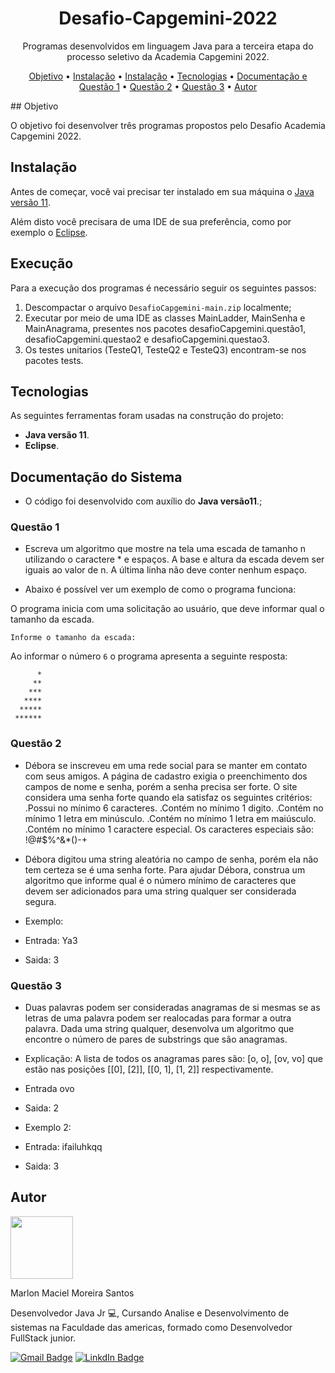 <h1 align="center">Desafio-Capgemini-2022</h1>

<p align="center">Programas desenvolvidos em linguagem Java para a terceira etapa do processo seletivo da Academia Capgemini 2022.</p>

<p align="center">
 <a href="#objetivo">Objetivo</a> •
 <a href="#instalação">Instalação</a> • 
 <a href="#execução">Instalação</a> • 
 <a href="#tecnologias">Tecnologias</a> • 
 <a href="#documentação-do-sistema">Documentação e Questão 1</a> •
 <a href="#questão-2">Questão 2</a> •
 <a href="#questão-3">Questão 3</a> •
 <a href="#autor">Autor</a>
</p>
## Objetivo

O objetivo foi desenvolver três programas propostos pelo Desafio Academia Capgemini 2022.  

## Instalação

Antes de começar, você vai precisar ter instalado em sua máquina o [Java versão 11](https://www.oracle.com/br/java/technologies/javase/jdk11-archive-downloads.html).

Além disto você precisara de uma IDE de sua preferência, como por exemplo o [Eclipse](https://www.eclipse.org/downloads/).

## Execução

Para a execução dos programas é necessário seguir os seguintes passos:

1. Descompactar o arquivo `DesafioCapgemini-main.zip` localmente;
2. Executar por meio de uma IDE as classes MainLadder, MainSenha e MainAnagrama, presentes nos pacotes desafioCapgemini.questão1, desafioCapgemini.questao2 e desafioCapgemini.questao3.
3. Os testes unitarios (TesteQ1, TesteQ2 e TesteQ3) encontram-se nos pacotes tests.

##  Tecnologias

As seguintes ferramentas foram usadas na construção do projeto:

- <b>Java versão 11</b>.
- <b>Eclipse</b>.

## Documentação do Sistema

- O código foi desenvolvido com auxílio do <b>Java versão11</b>.;

### Questão 1
 
- Escreva um algoritmo que mostre na tela uma escada de tamanho n utilizando o caractere * e espaços. A base e altura da escada devem ser iguais ao valor de n. A última linha não deve conter nenhum espaço.

- Abaixo é possível ver um exemplo de como o programa funciona:

O programa inicia com uma solicitação ao usuário, que deve informar qual o tamanho da escada.
   
   ```
   Informe o tamanho da escada:
   ```
   Ao informar o número `6` o programa apresenta a seguinte resposta:
   ```
         *
        **
       ***
      ****
     *****
    ******
  
   ```
   
### Questão 2

- Débora se inscreveu em uma rede social para se manter em contato com seus amigos. A página de cadastro exigia o preenchimento dos campos de nome e senha, porém a senha precisa ser forte. O site considera uma senha forte quando ela satisfaz os seguintes critérios:
.Possui no mínimo 6 caracteres.
.Contém no mínimo 1 digito.
.Contém no mínimo 1 letra em minúsculo.
.Contém no mínimo 1 letra em maiúsculo.
.Contém no mínimo 1 caractere especial. Os caracteres especiais são: !@#$%^&*()-+

- Débora digitou uma string aleatória no campo de senha, porém ela não tem certeza se é uma senha forte. Para ajudar Débora, construa um algoritmo que informe qual é o número mínimo de caracteres que devem ser adicionados para uma string qualquer ser considerada segura.
 
- Exemplo: 
- Entrada: Ya3
- Saida: 3


### Questão 3

- Duas palavras podem ser consideradas anagramas de si mesmas se as letras de uma palavra podem ser realocadas para formar a outra palavra. Dada uma string qualquer, desenvolva um algoritmo que encontre o número de pares de substrings que são anagramas.
- Explicação:
A lista de todos os anagramas pares são: [o, o], [ov, vo] que estão nas posições [[0], [2]], [[0, 1], [1, 2]] respectivamente. 
- Entrada ovo
- Saida: 2

- Exemplo 2:
- Entrada: ifailuhkqq
- Saida: 3



## Autor

<img src="https://media-exp1.licdn.com/dms/image/D4D35AQF1uVyALmQr7Q/profile-framedphoto-shrink_200_200/0/1643992908739?e=1645398000&v=beta&t=CMp8df8jDJBOhHVDrtiZ5Is6FY8Jka0cvos1jS_JbVw" width="100px;" alt=""/>
<p>Marlon Maciel Moreira Santos</p>

Desenvolvedor Java Jr 💻, Cursando Analise e Desenvolvimento de sistemas na Faculdade das americas, formado como Desenvolvedor FullStack junior.


[![Gmail Badge](https://img.shields.io/badge/Gmail-D14836?style=for-the-badge&logo=gmail&logoColor=white&link=mailto:gabrielpvarandas1995@gmail.com)](mailto:marlonprogrammer@gmail.com)
[![LinkdIn Badge](https://img.shields.io/badge/LinkedIn-0077B5?style=for-the-badge&logo=linkedin&logoColor=whit)](www.linkedin.com/in/marlon-maciel-b87b3a207)

 
